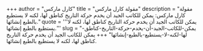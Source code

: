 +++
author = "كارل ماركس"
title = "مقولة كارل ماركس"
description = "مقولة كارل ماركس: يمكن للكاتب الجيد أن يخدم حركة التاريخ كناطق لها، لكنه لا يستطيع بالطبع إنشائها."
quote = '''يمكن للكاتب الجيد أن يخدم حركة التاريخ كناطق لها، لكنه لا يستطيع بالطبع إنشائها.'''
slug = "يمكن-للكاتب-الجيد-أن-يخدم-حركة-التاريخ-كناطق-لها-لكنه-لا-يستطيع-بالطبع-إنشائها"
+++
يمكن للكاتب الجيد أن يخدم حركة التاريخ كناطق لها، لكنه لا يستطيع بالطبع إنشائها.
